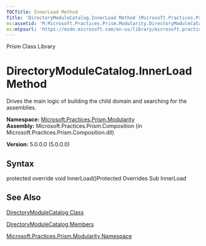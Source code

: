 ```yaml
---
TOCTitle: InnerLoad Method
Title: 'DirectoryModuleCatalog.InnerLoad Method (Microsoft.Practices.Prism.Modularity)'
ms:assetid: 'M:Microsoft.Practices.Prism.Modularity.DirectoryModuleCatalog.InnerLoad'
ms:mtpsurl: 'https://msdn.microsoft.com/en-us/library/microsoft.practices.prism.modularity.directorymodulecatalog.innerload(v=pandp.50)'
---
```


Prism Class Library

DirectoryModuleCatalog.InnerLoad Method
===========================================

Drives the main logic of building the child domain and searching for the assemblies.

**Namespace:** [Microsoft.Practices.Prism.Modularity](https://msdn.microsoft.com/library/microsoft.practices.prism.modularity)
**Assembly:** Microsoft.Practices.Prism.Composition (in Microsoft.Practices.Prism.Composition.dll)

**Version:** 5.0.0.0 (5.0.0.0)

## Syntax


protected override void InnerLoad()Protected Overrides Sub InnerLoad

See Also
--------


[DirectoryModuleCatalog Class](https://msdn.microsoft.com/library/microsoft.practices.prism.modularity.directorymodulecatalog)

[DirectoryModuleCatalog Members](https://msdn.microsoft.com/allmembers.t:microsoft.practices.prism.modularity.directorymodulecatalog)

[Microsoft.Practices.Prism.Modularity Namespace](https://msdn.microsoft.com/library/microsoft.practices.prism.modularity)
